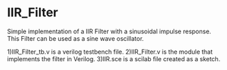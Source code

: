 # IIR_Filter
Simple implementation of a IIR Filter with a sinusoidal impulse response. This Filter can be used as a sine wave oscillator.

1)IIR_Filter_tb.v is a verilog testbench file.
2)IIR_Filter.v is the module that implements the filter in Verilog.
3)IIR.sce is a scilab file created as a sketch.